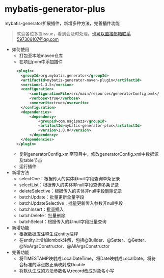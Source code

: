 # mybatis-generator-plus
mybatis-generator扩展插件，新增多种方法，完善插件功能
> 欢迎各位多提issue，看到会及时处理，也可以直接邮箱联系597306107@qq.com
- 如何使用
    - 打包至本地maven仓库
    - 在项目pom中添加插件
    ```xml
      <plugin>
        <groupId>org.mybatis.generator</groupId>
        <artifactId>mybatis-generator-maven-plugin</artifactId>
        <version>1.3.5</version>
        <configuration>
            <configurationFile>src/main/resources/generatorConfig.xml</configurationFile>
            <verbose>true</verbose>
            <overwrite>true</overwrite>
        </configuration>
        <dependencies>
            <dependency>
                <groupId>com.nagisazz</groupId>
                <artifactId>mybatis-generator-plus</artifactId>
                <version>1.0.0</version>
            </dependency>
        </dependencies>
      </plugin>
    ```
    - 复制generatorConfig.xml至项目中，修改generatorConfig.xml中数据源及table节点
    - 运行插件
- 新增方法
    - selectOne：根据传入的实体非null字段查询单条记录
    - selectList：根据传入的实体非null字段查询多条记录
    - deleteSelective：根据传入的实体非null字段删除记录
    - batchUpdate：批量更新全量字段
    - batchUpdateSelective：批量更新传入参数非null字段
    - batchInsert：批量插入
    - batchDelete：批量删除
    - batchSelect：根据传入的非null字段批量查询
- 新增功能
    - 根据数据库注释生成entity注释
    - 在entity上增加lombok注解，包括@Builder、@Setter、@Getter、@NoArgsConstructor、@AllArgsConstructor
- 完善功能
    - 将TIMESTAMP映射成LocalDateTime，将Date映射成LocalDate，将符合标准的浮点数正确映射成Double
    - 将默认生成的方法参数名从record改成对象名小写